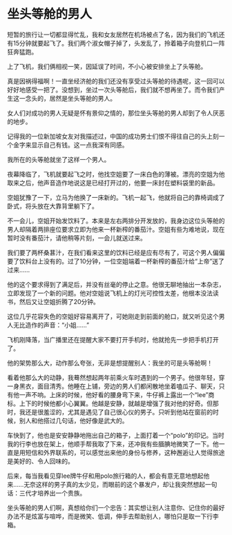 # 坐头等舱的男人

短暂的旅行让一切都显得忙乱，我和女友居然在机场被点了名，因为我们的飞机还有15分钟就要起飞了。我们两个淑女帽子掉了，头发乱了，拎着箱子向登机口一阵狂奔猛跑。 

上了飞机，我们俩相视一笑，因延误了时间，不小心被安排坐上了头等舱。 

真是因祸得福啊！一直坐经济舱的我们还没有享受过头等舱的待遇呢，这一回可以好好地感受一把了。没想到，坐过一次头等舱后，我们就不想再坐了。而令我们产生这一念头的，居然是坐头等舱的男人。 

女人们对成功的男人无疑是怀有景仰之情的，那位坐头等舱的男人却到了令人厌恶的地步。 

记得我的一位新加坡女友对我描述过，中国的成功男士们恨不得往自己的头上刻一个金字来显示自己有钱。这一点我深有同感。 

我所在的头等舱就坐了这样一个男人。 

夜幕降临了，飞机就要起飞之时，他找空姐要了一床白色的薄被。漂亮的空姐为他取来之后，他声音造作地说这是已经打开过的，他要一床封在塑料袋里的新品。 

空姐犹豫了一下，立马为他换了一床新的。飞机一起飞，他就将自己的靠椅调成了卧式，将头放在大靠背里躺下了。 

不一会儿，空姐开始发饮料了。本来是左右两排分开发放的，我身边这位头等舱的男人却隔着两排座位要求立即为他来一杯新榨的番茄汁。空姐有些为难地说，现在暂时没有番茄汁，请他稍等片刻，一会儿就送过来。 

我们要了两杯桑葚汁，在我们看来这里的饮料已经是应有尽有了，可这个男人偏偏要了饮料台上没有的。过了10分钟，一位空姐端着一杯新榨的番茄汁给“上帝”送了过来…… 

他的这个要求得到了满足后，并没有丝毫的停止之意。他很无聊地抽出一本杂志，立即发现了一个新的问题。他对空姐说飞机上的灯光可控性太差，他根本没法读书，然后又让空姐折腾了20分钟。 

这位几乎花容失色的空姐好容易离开了，可她刚走到前面的舱口，就又听见这个男人无比造作的声音：“小姐……” 

飞机刚降落，当广播里还在提醒大家不要打开手机时，他就抢先一步把手机打开了。 

他的架势那么大，动作那么夸张，无非是想提醒别人：我坐的可是头等舱啊！ 

看着他那么大的动静，我蓦然想起两年前乘火车时遇到的一个男子。他很年轻，穿一身黑衣，面目清秀。他睡在上铺，旁边的男人们都闲散地坐着嗑瓜子、聊天，只有他一声不响。上床的时候，他好看的腰身弯下来，牛仔裤上露出一个“lee”商标。上下的时候他都小心翼翼。他越是安静，就越是增强了我对他的好奇。但那时，我还是很羞涩的，尤其是遇见了自己很心仪的男子。只听到他站在窗前的时候，别人和他搭过几句话，他好像是武大的。 

车快到了，他也是安安静静地拖出自己的箱子，上面打着一个“polo”的印记。当时我的行李也放在架上，他顺手帮我取了下来，还冲我有些腼腆地微笑了一下。他一直是用短信和外界联系的，可以感觉出来他的身份与修养，这种邂逅让人觉得旅途是美好的、令人回味的。 

后来，每当我看见穿lee牌牛仔和用polo旅行箱的人，都会有意无意地想起他来……无奈这样的男子真的太少见，而眼前的这个暴发户，却让我突然想起一句话：三代才培养出一个贵族。 

坐头等舱的男人们啊，真想给你们一个忠告：其实想让别人注意你、记住你的最好办法不是炫富与喧哗，而是微笑、低调，伸手去帮助别人，哪怕只是取一下行李箱。
